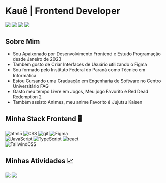 <h1>Kauê | Frontend Developer</h1>
<div align="flex-start">
  <a href="https://instagram.com/kauesim"><img src="https://img.shields.io/badge/-@kauesim-E4405F?style=flat-square&logo=Instagram&logoColor=white"/></a>
  <a href="https://www.linkedin.com/in/kauepadilha/"><img src="https://img.shields.io/badge/-Kauê%20Andrade%20Padilha-0077B5?style=flat-square&logo=Linkedin&logoColor=white"/></a>
  <a href="mailto:kapadilha@minha.fag.edu.br"><img src="https://img.shields.io/badge/-kapadilha@minha.fag.edu.br-D14836?style=flat-square&logo=Gmail&logoColor=white"/></a>
  <a href="https://steamcommunity.com/id/s1mpley11/"><img src="https://img.shields.io/badge/s1mpley11-20232A?style=flat-square&logo=steam&logoColor=white"></a>
</div>

## Sobre Mim
- Sou Apaixonado por Desenvolvimento Frontend e Estudo Programação desde Janeiro de 2023
- Também gosto de Criar Interfaces de Usuário utilizando o Figma
- Sou formado pelo Instituto Federal do Paraná como Técnico em Informática
- Estou Cursando uma Graduação em Engenharia de Software no Centro Universitário FAG
- Gasto meu tempo Livre em Jogos, Meu jogo Favorito é Red Dead Redemption 2
- Também assisto Animes, meu anime Favorito é Jujutsu Kaisen

## Minha Stack Frontend 🖥️
![html5](https://img.shields.io/badge/HTML5-E34F26?style=for-the-badge&logo=html5&logoColor=white)
![CSS](https://img.shields.io/badge/CSS-E34F26?&style=for-the-badge&logo=css3&logoColor=white)
![git](https://img.shields.io/badge/Git-E34F26?style=for-the-badge&logo=git&logoColor=white)
![Figma](https://img.shields.io/badge/figma-%23F24E1E.svg?style=for-the-badge&logo=figma&logoColor=white)
<br>
![JavaScript](https://img.shields.io/badge/JavaScript-20232A?style=for-the-badge&logo=javascript&logoColor=F7DF1E)
![TypeScript](https://img.shields.io/badge/TypeScript-20232A?style=for-the-badge&logo=typescript&logoColor=white)
![react](https://img.shields.io/badge/React-20232A?style=for-the-badge&logo=react&logoColor=61DAFB)
<br>
![TailwindCSS](https://img.shields.io/badge/tailwindcss-%2338B2AC.svg?style=for-the-badge&logo=tailwind-css&logoColor=white)
 
## Minhas Atividades 📈
<div align="flex-start">
  <img src="https://github-readme-stats.vercel.app/api?username=Kaue-Dev&show_icons=true&theme=react&hide_border=true"/> 
  <img src="https://github-readme-stats.vercel.app/api/top-langs/?username=Kaue-Dev&layout=compact&theme=react&hide_border=true"/>
</div>
